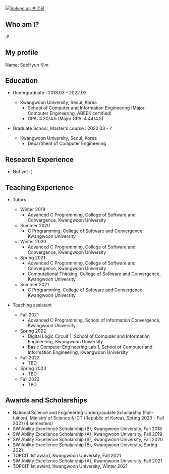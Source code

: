 [![Solved.ac
프로필](http://mazassumnida.wtf/api/v2/generate_badge?boj=kdsh5800)](https://solved.ac/kdsh5800)

## Who am I?
:P

## My profile
Name: SooHyun Kim

## Education
- Undergraduate : 2018.03 - 2022.02
  - Kwangwoon University, Seoul, Korea
    - School of Computer and Information Engineering (Major: Computer Engineering, ABEEK certified)
    - GPA: 4.30/4.5 (Major GPA: 4.44/4.5)

- Graduate School, Master's course : 2022.03 - ?
  - Kwangwoon University, Seoul, Korea
    - Department of Computer Engineering

## Research Experience
- Not yet :(

## Teaching Experience
- Tutors
  - Winter 2019
    - Advanced C Programming, College of Software and Convergence, Kwangwoon University
  - Summer 2020
    - C Programming, College of Software and Convergence, Kwangwoon University
  - Winter 2020
    - Advanced C Programming, College of Software and Convergence, Kwangwoon University
  - Spring 2021
    - Advanced C Programming, College of Software and Convergence, Kwangwoon University
    - Computational Thinking, College of Software and Convergence, Kwangwoon University
  - Summer 2021
    - C Programming, College of Software and Convergence, Kwangwoon University


- Teaching assistant
  - Fall 2021
    - Advanced C Programming, School of Information Convergence, Kwangwoon University
  - Spring 2022
    - Digital Logic Circuit 1, School of Computer and Information Engineering, Kwangwoon University
    - Basic Computer Engineering Lab 1, School of Computer and Information Engineering, Kwangwoon University
  - Fall 2022
    - TBD
  - Spring 2023
    - TBD
  - Fall 2023
    - TBD

## Awards and Scholarships
- National Science and Engineering Undergraudate Scholarship (Full-tuition), Ministry of Science & ICT (Republic of Korea), Spring 2020 - Fall 2021 (4 semesters)
- SW Ability Excellence Scholarship (B), Kwangwoon University, Fall 2018
- SW Ability Excellence Scholarship (A), Kwangwoon University, Fall 2019
- SW Ability Excellence Scholarship (S), Kwangwoon University, Fall 2020
- SW Ability Excellence Scholarship (B), Kwangwoon University, Spring 2021
- TOPCIT 1st award, Kwangwoon University, Fall 2021
- SW Ability Excellence Scholarship (A), Kwangwoon University, Fall 2021
- TOPCIT 1st award, Kwangwoon University, Winter 2021

<!--
**RapidWorkers/RapidWorkers** is a ✨ _special_ ✨ repository because its `README.md` (this file) appears on your GitHub profile.

Here are some ideas to get you started:

- 🔭 I’m currently working on ...
- 🌱 I’m currently learning ...
- 👯 I’m looking to collaborate on ...
- 🤔 I’m looking for help with ...
- 💬 Ask me about ...
- 📫 How to reach me: ...
- 😄 Pronouns: ...
- ⚡ Fun fact: ...
-->
